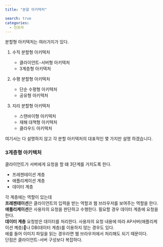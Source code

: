 ```yaml
---
title: "분할 아키텍처"

search: true
categories: 
  - 인프라
---
```


분할형 아키텍처는 여러가지가 있다.
1. 수직 분할형 아키텍처
    * 클라이언트-서버형 아키텍처
    * 3계층형 아키텍처

2. 수평 분할형 아키텍처
    * 단순 수평형 아키텍처
    * 공유형 아키텍처

3. 지리 분할형 아키텍처
    * 스탠바이형 아키텍처
    * 재해 대책형 아키텍처
    * 클라우드 아키텍처

여기서는 다 설명하지 않고 각 분할 아키텍처의 대표적인 몇 가지만 설명 하겠습니다.

### 3게층형 아키텍처

클라이언트가 서버에게 요청을 할 떄 3단계를 거치도록 한다.  

* 프레젠테이션 계층
* 애플리케이션 계층
* 데이터 계층

각 계층에는 역할이 있는데  
**프레젠테이션**은 클라이언트의 입력을 받는 역할과 웹 브라우저를 보여주는 역할을 한다.  
**애플리케이션**은 사용자의 요청을 판단하고 수행한다. 필요할 경우 데이터 계층에 요청을 한다.  
**데이터 계층** 요청받은 데이터를 처리한다.
사용자의 요청 내용에 따라 AP서버(애플리케이션 꼐층)나 DB(데이터 계층)를 이용하지 않는 경우도 있다.  
에를 들어 이미지 파일을 읽는 경우라면 웹 브라우저에서 처리해도 되기 때문이다.  
단점은 클라이언트-서버 구성보다 복잡하다.

#
